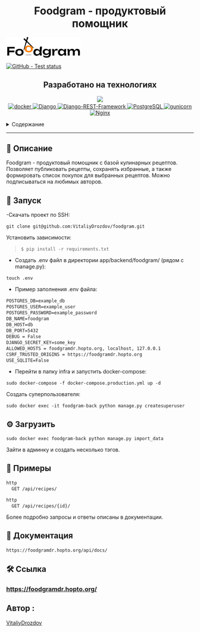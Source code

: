 
<h1 align="center">Foodgram - продуктовый помощник</h1>

<p>
    <img align="center" src="frontend/src/images/logo-header.png" width="200">
</p>

<p>
    <a href= "https://github.com/VitaliyDrozdov/foodgram/actions/">
    <img alt="GitHub - Test status" src="https://github.com/VitaliyDrozdov/foodgram/actions/workflows/main.yml/badge.svg">
    </a>
</p>
<h2 align="center">Разработано на технологиях</h2>

<p align="center">
    <a href="https://www.python.org/">
	    <img src="https://img.shields.io/badge/python-3670A0?style=for-the-badge&logo=python&logoColor=ffdd54">
    </a>
    <br>
    <a href="https://www.docker.com/">
	    <img alt="docker" src="https://img.shields.io/badge/docker-%230db7ed.svg?style=for-the-badge&logo=docker&logoColor=white">
     </a>
    <a href="https://www.djangoproject.com/">
        <img alt="Django" src="https://img.shields.io/badge/django-%23092E20.svg?style=for-the-badge&logo=django&logoColor=white">
    </a>
    <a href="https://www.django-rest-framework.org/">
        <img alt="Django-REST-Framework" src="https://img.shields.io/badge/DJANGO-REST-ff1709?style=for-the-badge&logo=django&logoColor=white&color=ff1709&labelColor=gray">
    </a>
    <a href="https://www.postgresql.org/">
        <img alt="PostgreSQL" src="https://img.shields.io/badge/postgres-%23316192.svg?style=for-the-badge&logo=postgresql&logoColor=white">
    </a>
    <a href="https://gunicorn.org/">
        <img alt="gunicorn" src="https://img.shields.io/badge/gunicorn-%298729.svg?style=for-the-badge&logo=gunicorn&logoColor=white">
    </a>
    <a href="https://nginx.org/ru/">
        <img alt="Nginx" src="https://img.shields.io/badge/nginx-%23009639.svg?style=for-the-badge&logo=nginx&logoColor=white">
    </a>
  
</p>

<!-- TABLE OF CONTENTS -->
<details>
  <summary>Содержание</summary>

- [📍 Описание](#-описание)
- [🚀 Запуск проекта](#-запуск)
- [⚙️ Загрузить данные](#️-Загрузить)
- [🤖 Документация](#-Документация)
- [🧪 Примеры запросов](#-Примеры)
- [🛠 Ссылка на сайт](#-Ссылка)
- [📄 Автор](#-автор)
</details>
<hr>  


</p>
<h2 align="center">

## 📍 Описание

</h2>
<p>
    Foodgram - продуктовый помощник с базой кулинарных рецептов. Позволяет публиковать рецепты, сохранять избранные, а также формировать список покупок для выбранных рецептов. Можно подписываться на любимых авторов.
</p>


<h2 align="center">

## 🚀 Запуск

</h2>

<p>
-Скачать проект по SSH:

```text
git clone git@github.com:VitaliyDrozdov/foodgram.git
```

Установить зависимости:
> ```console
> $ pip install -r requirements.txt
> ```

- Создать .env файл в директории app/backend/foodgram/ (рядом с manage.py):

```text
touch .env
```

- Пример заполнения .env файла:

```text
POSTGRES_DB=example_db
POSTGRES_USER=example_user
POSTGRES_PASSWORD=example_password
DB_NAME=foodgram
DB_HOST=db
DB_PORT=5432
DEBUG = False
DJANGO_SECRET_KEY=some_key
ALLOWED_HOSTS = foodgramdr.hopto.org, localhost, 127.0.0.1
CSRF_TRUSTED_ORIGINS = https://foodgramdr.hopto.org
USE_SQLITE=False
```

- Перейти в папку infra и запустить docker-compose:

```text
sudo docker-compose -f docker-compose.production.yml up -d
```

Создать суперпользователя:

```text
sudo docker exec -it foodgram-back python manage.py createsuperuser
```
</p>

## ⚙️ Загрузить

```text
sudo docker exec foodgram-back python manage.py import_data
```
Зайти в админку и создать несколько тэгов.

## 🧪 Примеры

```text
http
  GET /api/recipes/
```
```text
http
  GET /api/recipes/{id}/
```
Более подробно запросы и ответы описаны в документации.

## 🤖 Документация

```text
https://foodgramdr.hopto.org/api/docs/

```
## 🛠 Ссылка
<h3>
    <a href="https://foodgramdr.hopto.org/">https://foodgramdr.hopto.org/</a>
</h3>

## Автор :

[VitaliyDrozdov](https://github.com/VitaliyDrozdov)
